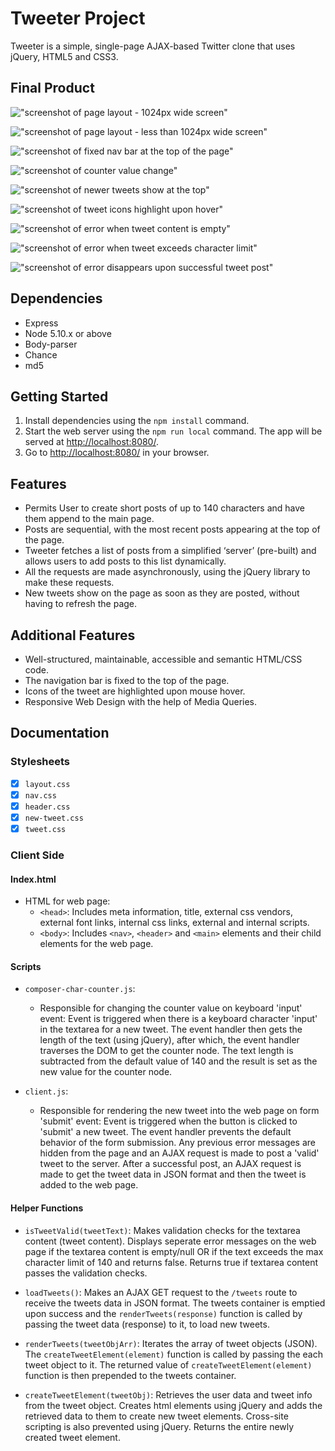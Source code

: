 # Tweeter Project

Tweeter is a simple, single-page AJAX-based Twitter clone that uses jQuery, HTML5 and CSS3. 

## Final Product

!["screenshot of page layout - 1024px wide screen"](https://github.com/bushrapatel28/tweeter/blob/main/docs/Page%20Layout%20in%201024px%20wide%20screen.png)

!["screenshot of page layout - less than 1024px wide screen"](https://github.com/bushrapatel28/tweeter/blob/main/docs/Page%20Layout%20in%20less%20than%201024px%20wide%20screen.png)

!["screenshot of fixed nav bar at the top of the page"](https://github.com/bushrapatel28/tweeter/blob/main/docs/Navbar%20fixed%20to%20the%20top%20of%20the%20page.png)

!["screenshot of counter value change"](https://github.com/bushrapatel28/tweeter/blob/main/docs/Counter%20value%20change%20when%20text%20added%20to%20the%20text-area.png)

!["screenshot of newer tweets show at the top"](https://github.com/bushrapatel28/tweeter/blob/main/docs/Newer%20tweets%20show%20at%20the%20top.png)

!["screenshot of tweet icons highlight upon hover"](https://github.com/bushrapatel28/tweeter/blob/main/docs/Tweet%20icons%20highlight%20upon%20hover.png)

!["screenshot of error when tweet content is empty"](https://github.com/bushrapatel28/tweeter/blob/main/docs/Error%20on%20submit%20when%20tweet%20content%20is%20empty.png)

!["screenshot of error when tweet exceeds character limit"](https://github.com/bushrapatel28/tweeter/blob/main/docs/Error%20when%20tweet%20exceeds%20character%20limit.png)

!["screenshot of error disappears upon successful tweet post"](https://github.com/bushrapatel28/tweeter/blob/main/docs/Error%20disappears%20upon%20successful%20tweet%20post.png)


## Dependencies

- Express
- Node 5.10.x or above
- Body-parser
- Chance
- md5

## Getting Started

1. Install dependencies using the `npm install` command.
2. Start the web server using the `npm run local` command. The app will be served at <http://localhost:8080/>.
3. Go to <http://localhost:8080/> in your browser.

## Features

- Permits User to create short posts of up to 140 characters and have them append to the main page. 
- Posts are sequential, with the most recent posts appearing at the top of the page.
- Tweeter fetches a list of posts from a simplified ‘server’ (pre-built) and allows users to add posts to this list dynamically. 
- All the requests are made asynchronously, using the jQuery library to make these requests.
- New tweets show on the page as soon as they are posted, without having to refresh the page.

## Additional Features

- Well-structured, maintainable, accessible and semantic HTML/CSS code.
- The navigation bar is fixed to the top of the page.
- Icons of the tweet are highlighted upon mouse hover.
- Responsive Web Design with the help of Media Queries.

## Documentation

### Stylesheets

- [x] `layout.css`
- [x] `nav.css`
- [x] `header.css`
- [x] `new-tweet.css`
- [x] `tweet.css`

### Client Side

#### Index.html

- HTML for web page:
  - `<head>`: Includes meta information, title, external css vendors, external font links, internal css links, external and internal scripts.
  - `<body>`: Includes `<nav>`, `<header>` and `<main>` elements and their child elements for the web page.

#### Scripts

- `composer-char-counter.js`: 
  * Responsible for changing the counter value on keyboard 'input' event: Event is triggered when there is a keyboard character 'input' in the textarea for a new tweet. The event handler then gets the length of the text (using jQuery), after which, the event handler traverses the DOM to get the counter node. The text length is subtracted from the default value of 140 and the result is set as the new value for the counter node.

- `client.js`:
  * Responsible for rendering the new tweet into the web page on form 'submit' event: Event is triggered when the button is clicked to 'submit' a new tweet. The event handler prevents the default behavior of the form submission. Any previous error messages are hidden from the page and an AJAX request is made to post a 'valid' tweet to the server. After a successful post, an AJAX request is made to get the tweet data in JSON format and then the tweet is added to the web page.

#### Helper Functions

- `isTweetValid(tweetText)`: Makes validation checks for the textarea content (tweet content). Displays seperate error messages on the web page if the textarea content is empty/null OR if the text exceeds the max character limit of 140 and returns false. Returns true if textarea content passes the validation checks.

- `loadTweets()`: Makes an AJAX GET request to the `/tweets` route to receive the tweets data in JSON format. The tweets container is emptied upon success and the `renderTweets(response)` function is called by passing the tweet data (response) to it, to load new tweets.

- `renderTweets(tweetObjArr)`: Iterates the array of tweet objects (JSON). The `createTweetElement(element)` function is called by passing the each tweet object to it. The returned value of `createTweetElement(element)` function is then prepended to the tweets container.

- `createTweetElement(tweetObj)`: Retrieves the user data and tweet info from the tweet object. Creates html elements using jQuery and adds the retrieved data to them to create new tweet elements. Cross-site scripting is also prevented using jQuery. Returns the entire newly created tweet element.
